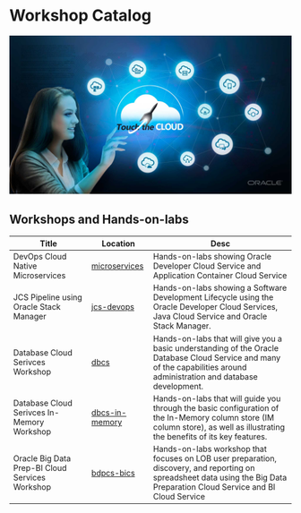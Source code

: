 # Workshop Catalog

![](./images/Touch-the-Cloud.jpg)

## Workshops and Hands-on-labs

| Title | Location | Desc |
| ----- | -------- | ---- |
| DevOps Cloud Native Microservices | [microservices](./microservices/README.md) | Hands-on-labs showing Oracle Developer Cloud Service and Application Container Cloud Service |
| JCS Pipeline using Oracle Stack Manager | [jcs-devops](./jcs-devops/) | Hands-on-labs showing a Software Development Lifecycle using the Oracle Developer Cloud Services, Java Cloud Service and Oracle Stack Manager.|
| Database Cloud Serivces Workshop | [dbcs](./dbcs/) | Hands-on-labs that will give you a basic understanding of the Oracle Database Cloud Service and many of the capabilities around administration and database development.|
| Database Cloud Serivces In-Memory Workshop | [dbcs-in-memory](./dbcs-in-memory/) | Hands-on-labs that will guide you through the basic configuration of the In-Memory column store (IM column store), as well as illustrating the benefits of its key features.|
|Oracle Big Data Prep-BI Cloud Services Workshop | [bdpcs-bics](./bdpcs-bics/) | Hands-on-labs workshop that focuses on LOB user preparation, discovery, and reporting on spreadsheet data using the Big Data Preparation Cloud Service and BI Cloud Service|